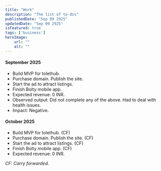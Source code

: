 ```yaml
---
title: "Work"
description: "The list of to-dos"
publishedDate: "Sep 09 2925"
updatedDate: "Sep 09 2925"
isFeatured: true
tags: ['business']
heroImage:
    url: ""
    alt: ""
---
```


#### September 2025

- Build MVP for tolethub.
- Purchase domain. Publish the site.
- Start the ad to attract listings.
- Finish Bolty mobile app.
- Expected revenue: 0 INR.
- Observed output: Did not complete any of the above. Had to deal with health issues. 
- Impact: Negative.

#### October 2025

- Build MVP for tolethub. (CF)
- Purchase domain. Publish the site. (CF)
- Start the ad to attract listings. (CF)
- Finish Bolty mobile app. (CF)
- Expected revenue: 0 INR.


*CF: Carry forwarded.*
